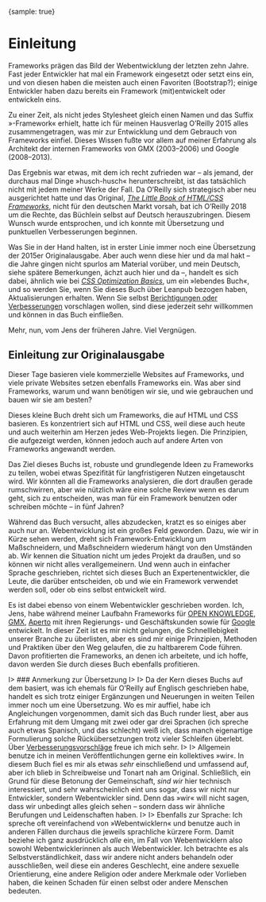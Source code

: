 {sample: true}
# Einleitung

Frameworks prägen das Bild der Webentwicklung der letzten zehn Jahre. Fast jeder Entwickler hat mal ein Framework eingesetzt oder setzt eins ein, und von diesen haben die meisten auch einen Favoriten (Bootstrap?); einige Entwickler haben dazu bereits ein Framework (mit)entwickelt oder entwickeln eins.

Zu einer Zeit, als nicht jedes Stylesheet gleich einen Namen und das Suffix »-Framework« erhielt, hatte ich für meinen Hausverlag O’Reilly 2015 alles zusammengetragen, was mir zur Entwicklung und dem Gebrauch von Frameworks einfiel. Dieses Wissen fußte vor allem auf meiner Erfahrung als Architekt der internen Frameworks von GMX (2003–2006) und Google (2008–2013).

Das Ergebnis war etwas, mit dem ich recht zufrieden war – als jemand, der durchaus mal Dinge »husch-husch« herunterschreibt, ist das tatsächlich nicht mit jedem meiner Werke der Fall. Da O’Reilly sich strategisch aber neu ausgerichtet hatte und das Original, [_The Little Book of HTML/CSS Frameworks_](https://www.oreilly.com/library/view/the-little-book/9781492048121/), nicht für den deutschen Markt vorsah, bat ich O’Reilly 2018 um die Rechte, das Büchlein selbst auf Deutsch herauszubringen. Diesem Wunsch wurde entsprochen, und ich konnte mit Übersetzung und punktuellen Verbesserungen beginnen.

Was Sie in der Hand halten, ist in erster Linie immer noch eine Übersetzung der 2015er Originalausgabe. Aber auch wenn diese hier und da mal hakt – die Jahre gingen nicht spurlos am Material vorüber, und mein Deutsch, siehe spätere Bemerkungen, ächzt auch hier und da –, handelt es sich dabei, ähnlich wie bei [_CSS Optimization Basics_](https://leanpub.com/css-optimization-basics), um ein »lebendes Buch«, und so werden Sie, wenn Sie dieses Buch über Leanpub bezogen haben, Aktualisierungen erhalten. Wenn Sie selbst [Berichtigungen oder Verbesserungen](https://github.com/j9t/html-css-frameworks/issues/) vorschlagen wollen, sind diese jederzeit sehr willkommen und können in das Buch einfließen.

Mehr, nun, vom Jens der früheren Jahre. Viel Vergnügen.

## Einleitung zur Originalausgabe

Dieser Tage basieren viele kommerzielle Websites auf Frameworks, und viele private Websites setzen ebenfalls Frameworks ein. Was aber sind Frameworks, warum und wann benötigen wir sie, und wie gebrauchen und bauen wir sie am besten?

Dieses kleine Buch dreht sich um Frameworks, die auf HTML und CSS basieren. Es konzentriert sich auf HTML und CSS, weil diese auch heute und auch weiterhin am Herzen jedes Web-Projekts liegen. Die Prinzipien, die aufgezeigt werden, können jedoch auch auf andere Arten von Frameworks angewandt werden.

Das Ziel dieses Buchs ist, robuste und grundlegende Ideen zu Frameworks zu teilen, wobei etwas Spezifität für langfristigeren Nutzen eingetauscht wird. Wir könnten all die Frameworks analysieren, die dort draußen gerade rumschwirren, aber wie nützlich wäre eine solche Review wenn es darum geht, sich zu entscheiden, was man für ein Framework benutzen oder schreiben möchte – in fünf Jahren?

Während das Buch versucht, alles abzudecken, kratzt es so einiges aber auch nur an. Webentwicklung ist ein großes Feld geworden. Dazu, wie wir in Kürze sehen werden, dreht sich Framework-Entwicklung um Maßschneidern, und Maßschneidern wiederum hängt von den Umständen ab. Wir kennen die Situation nicht um jedes Projekt da draußen, und so können wir nicht alles verallgemeinern. Und wenn auch in einfacher Sprache geschrieben, richtet sich dieses Buch an Expertenentwickler, die Leute, die darüber entscheiden, ob und wie ein Framework verwendet werden soll, oder ob eins selbst entwickelt wird.

Es ist dabei ebenso von einem Webentwickler geschrieben worden. Ich, Jens, habe während meiner Laufbahn Frameworks für [OPEN KNOWLEDGE](http://www.openknowledge.de/), [GMX](https://www.gmx.net/), [Aperto](http://www.aperto.de/) mit ihren Regierungs- und Geschäftskunden sowie für [Google](https://www.google.com/) entwickelt. In dieser Zeit ist es mir nicht gelungen, die Schnelllebigkeit unserer Branche zu überlisten, aber es sind mir einige Prinzipien, Methoden und Praktiken über den Weg gelaufen, die zu haltbarerem Code führen. Davon profitierten die Frameworks, an denen ich arbeitete, und ich hoffe, davon werden Sie durch dieses Buch ebenfalls profitieren.

I> ### Anmerkung zur Übersetzung
I>
I> Da der Kern dieses Buchs auf dem basiert, was ich ehemals für O’Reilly auf Englisch geschrieben habe, handelt es sich trotz einiger Ergänzungen und Neuerungen in weiten Teilen immer noch um eine Übersetzung. Wo es mir auffiel, habe ich Angleichungen vorgenommen, damit sich das Buch runder liest, aber aus Erfahrung mit dem Umgang mit zwei oder gar drei Sprachen (ich spreche auch etwas Spanisch, und das schlecht) weiß ich, dass manch eigenartige Formulierung solche Rückübersetzungen trotz vieler Schleifen überlebt. Über [Verbesserungsvorschläge](https://github.com/j9t/html-css-frameworks/issues/) freue ich mich sehr.
I>
I> Allgemein benutze ich in meinen Veröffentlichungen gerne ein kollektives »wir«. In diesem Buch fiel es mir als etwas _sehr_ einschließend und umfassend auf, aber ich blieb in Schreibweise und Tonart nah am Original. Schließlich, ein Grund für diese Betonung der Gemeinschaft, _sind_ _wir_ hier technisch interessiert, und sehr wahrscheinlich eint uns sogar, dass wir nicht nur Entwickler, sondern Webentwickler sind. Denn das »wir« will nicht sagen, dass wir unbedingt alles gleich sehen – sondern dass wir ähnliche Berufungen und Leidenschaften haben.
I>
I> Ebenfalls zur Sprache: Ich spreche oft vereinfachend von »Webentwicklern« und benutze auch in anderen Fällen durchaus die jeweils sprachliche kürzere Form. Damit beziehe ich ganz ausdrücklich _alle_ ein, im Fall von Webentwicklern also sowohl Webentwicklerinnen als auch Webentwickler. Ich betrachte es als Selbstverständlichkeit, dass wir andere nicht anders behandeln oder ausschließen, weil diese ein anderes Geschlecht, eine andere sexuelle Orientierung, eine andere Religion oder andere Merkmale oder Vorlieben haben, die keinen Schaden für einen selbst oder andere Menschen bedeuten.
